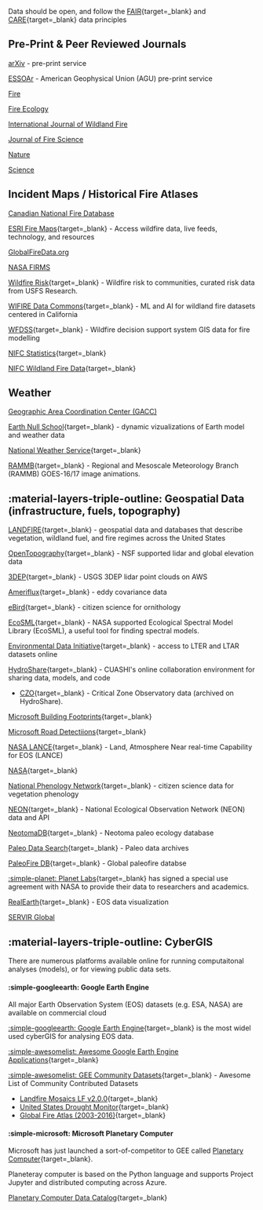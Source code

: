 Data should be open, and follow the [FAIR](https://www.go-fair.org/fair-principles/){target=_blank} and [CARE](https://www.go-fair.org/fair-principles/){target=_blank} data principles

## Pre-Print & Peer Reviewed Journals

[arXiv](https://arxiv.org/search/?query=wildland+fire&searchtype=all&source=header) - pre-print service

[ESSOAr](https://essopenarchive.org/) - American Geophysical Union (AGU) pre-print service

[Fire](https://www.mdpi.com/journal/fire)

[Fire Ecology](https://fireecology.springeropen.com/)

[International Journal of Wildland Fire](https://www.publish.csiro.au/wf)

[Journal of Fire Science](https://journals.sagepub.com/home/jfs)

[Nature](https://www.nature.com/search?q=wildland+fire&journal=)

[Science](https://www.science.org/action/doSearch?AllField=wildland+fire)

## Incident Maps / Historical Fire Atlases

[Canadian National Fire Database](https://cwfis.cfs.nrcan.gc.ca/ha/nfdb)

[ESRI Fire Maps](https://www.esri.com/en-us/disaster-response/disasters/wildfires){target=_blank} - Access wildfire data, live feeds, technology, and resources

[GlobalFireData.org](https://www.globalfiredata.org/fireatlas.html)

[NASA FIRMS](https://firms.modaps.eosdis.nasa.gov/map/#d:24hrs;@0.0,0.0,3z)

[Wildfire Risk](https://wildfirerisk.org/){target=_blank} - Wildfire risk to communities, curated risk data from USFS Research.

[WIFIRE Data Commons](https://wifire-data.sdsc.edu/dataset){target=_blank} - ML and AI for wildland fire datasets centered in California

[WFDSS](https://wfdss.usgs.gov/wfdss/WFDSS_Data.shtml){target=_blank} - Wildfire decision support system GIS data for fire modelling

[NIFC Statistics](https://www.nifc.gov/fire-information/statistics){target=_blank}

[NIFC Wildland Fire Data](https://data-nifc.opendata.arcgis.com/){target=_blank}

## Weather

[Geographic Area Coordination Center (GACC)](https://gacc.nifc.gov/)

[Earth Null School](https://earth.nullschool.net/){target=_blank} - dynamic vizualizations of Earth model and weather data

[National Weather Service](https://www.weather.gov/fire/){target=_blank} 

[RAMMB](https://rammb2.cira.colostate.edu/){target=_blank} - Regional and Mesoscale Meteorology Branch (RAMMB) GOES-16/17 image animations. 

## :material-layers-triple-outline: Geospatial Data (infrastructure, fuels, topography)

[LANDFIRE](https://landfire.gov/version_alerts.php){target=_blank} - geospatial data and databases that describe vegetation, wildland fuel, and fire regimes across the United States

[OpenTopography](https://opentopography.org/){target=_blank} - NSF supported lidar and global elevation data 

[3DEP](https://usgs.entwine.io/){target=_blank} - USGS 3DEP lidar point clouds on AWS

[Ameriflux](https://ameriflux.lbl.gov/){target=_blank} - eddy covariance data

[eBird](https://ebird.org/science/use-ebird-data){target=_blank} - citizen science for ornithology

[EcoSML](https://ecosml.org/){target=_blank} - NASA supported Ecological Spectral Model Library (EcoSML), a useful tool for finding spectral models.

[Environmental Data Initiative](https://environmentaldatainitiative.org/){target=_blank} - access to LTER and LTAR datasets online

[HydroShare](https://www.hydroshare.org/){target=_blank} - CUASHI's online collaboration environment for sharing data, models, and code

* [CZO](https://czo-archive.criticalzone.org/national/data/){target=_blank} - Critical Zone Observatory data (archived on HydroShare).

[Microsoft Building Footprints](https://www.microsoft.com/en-us/maps/building-footprints){target=_blank}

[Microsoft Road Detectiions](https://github.com/microsoft/RoadDetections){target=_blank}

[NASA LANCE](https://earthdata.nasa.gov/earth-observation-data/near-real-time){target=_blank} - Land, Atmosphere Near real-time Capability for EOS (LANCE)

[NASA](https://data.nasa.gov/){target=_blank} 

[National Phenology Network](https://www.usanpn.org/usa-national-phenology-network){target=_blank} - citizen science data for vegetation phenology

[NEON](https://www.neonscience.org/data-samples){target=_blank} - National Ecological Observation Network (NEON) data and API

[NeotomaDB](https://www.neotomadb.org/data){target=_blank} - Neotoma paleo ecology database
   
[Paleo Data Search](https://www.ncdc.noaa.gov/paleo-search/){target=_blank} - Paleo data archives

[PaleoFire DB](https://www.paleofire.org/index.php){target=_blank} - Global paleofire databse

[:simple-planet: Planet Labs](https://www.planet.com/markets/nasa/){target=_blank} has signed a special use agreement with NASA to provide their data to researchers and academics.

[RealEarth](https://www.ssec.wisc.edu/realearth/){target=_blank} - EOS data visualization

[SERVIR Global](https://servirglobal.net)

## :material-layers-triple-outline: CyberGIS

There are numerous platforms available online for running computaitonal analyses (models), or for viewing public data sets.

#### :simple-googleearth: Google Earth Engine

All major Earth Observation System (EOS) datasets (e.g. ESA, NASA) are available on commercial cloud 

[:simple-googleearth: Google Earth Engine](https://earthengine.google.com/){target=_blank} is the most widel used cyberGIS for analysing EOS data. 

[:simple-awesomelist: Awesome Google Earth Engine Applications](https://github.com/giswqs/Awesome-GEE){target=_blank}

[:simple-awesomelist: GEE Community Datasets](https://samapriya.github.io/awesome-gee-community-datasets){target=_blank} - Awesome List of Community Contributed Datasets
   * [Landfire Mosaics LF v2.0.0](https://samapriya.github.io/awesome-gee-community-datasets/projects/landfire/){target=_blank}
   * [United States Drought Monitor](https://samapriya.github.io/awesome-gee-community-datasets/projects/usdm/){target=_blank}
   * [Global Fire Atlas (2003-2016)](https://samapriya.github.io/awesome-gee-community-datasets/projects/gfa/){target=_blank}

#### :simple-microsoft: Microsoft Planetary Computer

Microsoft has just launched a sort-of-competitor to GEE called [Planetary Computer](https://planetarycomputer.microsoft.com/){target=_blank}. 

Planeteray computer is based on the Python language and supports Project Jupyter and distributed computing across Azure. 

[Planetary Computer Data Catalog](https://planetarycomputer.microsoft.com/catalog){target=_blank}
